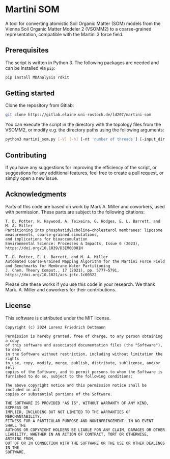 # Martini SOM

A tool for converting atomistic Soil Organic Matter (SOM) models from the Vienna Soil Organic Matter Modeler 2 (VSOMM2) to a coarse-grained representation, compatible with the Martini 3 force field.

## Prerequisites

The script is written in Python 3. The following packages are needed and can be installed via `pip`:
```bash
pip install MDAnalysis rdkit
```

## Getting started

Clone the repository from Gitlab:
```bash
git clone https://gitlab.elaine.uni-rostock.de/ld207/martini-som
```
You can execute the script in the directory with the topology files from the VSOMM2, or modify e.g. the directory paths
using the following arguments:
```bash
python3 martini_som.py [-V] [-h] [-nt 'number of threads'] [-input_dir 'input directory'] [-output_dir 'output directory'] [-n_confs 'number of conformers'] [-map '"cog" or "com" mapping'] [-parametrize '(yes/no) parametrize the molecules, or only output mapped structure file']
```

## Contributing
If you have any suggestions for improving the efficiency of the script, or suggestions for any additional features, feel free to create a pull request, or simply open a new issue.

## Acknowledgments
Parts of this code are based on work by Mark A. Miller and coworkers, used with permission.
These parts are subject to the following citations:

    T. D. Potter, N. Haywood, A. Teixeira, G. Hodges, E. L. Barrett, and M. A. Miller
    Partitioning into phosphatidylcholine–cholesterol membranes: liposome measurements, coarse-grained simulations, 
    and implications for bioaccumulation
    Environmental Science: Processes & Impacts, Issue 6 (2023), https://doi.org/10.1039/D3EM00081H 
    
    T. D. Potter, E. L. Barrett, and M. A. Miller
    Automated Coarse-Grained Mapping Algorithm for the Martini Force Field and Benchmarks for Membrane Water Partitioning
    J. Chem. Theory Comput., 17 (2021), pp. 5777−5791, https://doi.org/10.1021/acs.jctc.1c00322

Please cite these works if you use this code in your research.
We thank Mark. A. Miller and coworkers for their contributions.

## License
This software is distributed under the MIT license.

    Copyright (c) 2024 Lorenz Friedrich Dettmann
    
    Permission is hereby granted, free of charge, to any person obtaining a copy
    of this software and associated documentation files (the "Software"), to deal
    in the Software without restriction, including without limitation the rights
    to use, copy, modify, merge, publish, distribute, sublicense, and/or sell
    copies of the Software, and to permit persons to whom the Software is
    furnished to do so, subject to the following conditions:
    
    The above copyright notice and this permission notice shall be included in all
    copies or substantial portions of the Software.
    
    THE SOFTWARE IS PROVIDED "AS IS", WITHOUT WARRANTY OF ANY KIND, EXPRESS OR
    IMPLIED, INCLUDING BUT NOT LIMITED TO THE WARRANTIES OF MERCHANTABILITY,
    FITNESS FOR A PARTICULAR PURPOSE AND NONINFRINGEMENT. IN NO EVENT SHALL THE
    AUTHORS OR COPYRIGHT HOLDERS BE LIABLE FOR ANY CLAIM, DAMAGES OR OTHER
    LIABILITY, WHETHER IN AN ACTION OF CONTRACT, TORT OR OTHERWISE, ARISING FROM,
    OUT OF OR IN CONNECTION WITH THE SOFTWARE OR THE USE OR OTHER DEALINGS IN THE
    SOFTWARE.